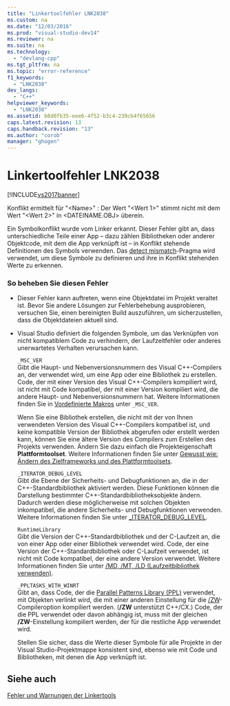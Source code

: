 ```yaml
---
title: "Linkertoolfehler LNK2038"
ms.custom: na
ms.date: "12/03/2016"
ms.prod: "visual-studio-dev14"
ms.reviewer: na
ms.suite: na
ms.technology: 
  - "devlang-cpp"
ms.tgt_pltfrm: na
ms.topic: "error-reference"
f1_keywords: 
  - "LNK2038"
dev_langs: 
  - "C++"
helpviewer_keywords: 
  - "LNK2038"
ms.assetid: b8d0fb35-eee6-4f52-b3c4-239cb4f65656
caps.latest.revision: 13
caps.handback.revision: "13"
ms.author: "corob"
manager: "ghogen"
---
```

# Linkertoolfehler LNK2038
[!INCLUDE[vs2017banner](../../assembler/inline/includes/vs2017banner.md)]

Konflikt ermittelt für "\<Name\>" : Der Wert "\<Wert 1\>" stimmt nicht mit dem Wert "\<Wert 2\>" in \<DATEINAME.OBJ\> überein.  
  
 Ein Symbolkonflikt wurde vom Linker erkannt.  Dieser Fehler gibt an, dass unterschiedliche Teile einer App – dazu zählen Bibliotheken oder anderer Objektcode, mit dem die App verknüpft ist – in Konflikt stehende Definitionen des Symbols verwenden.  Das [detect mismatch](../../preprocessor/detect-mismatch.md)\-Pragma wird verwendet, um diese Symbole zu definieren und ihre in Konflikt stehenden Werte zu erkennen.  
  
### So beheben Sie diesen Fehler  
  
-   Dieser Fehler kann auftreten, wenn eine Objektdatei im Projekt veraltet ist.  Bevor Sie andere Lösungen zur Fehlerbehebung ausprobieren, versuchen Sie, einen bereinigten Build auszuführen, um sicherzustellen, dass die Objektdateien aktuell sind.  
  
-   Visual Studio definiert die folgenden Symbole, um das Verknüpfen von nicht kompatiblem Code zu verhindern, der Laufzeitfehler oder anderes unerwartetes Verhalten verursachen kann.  
  
     `_MSC_VER`  
     Gibt die Haupt\- und Nebenversionsnummern des Visual C\+\+\-Compilers an, der verwendet wird, um eine App oder eine Bibliothek zu erstellen.  Code, der mit einer Version des Visual C\+\+\-Compilers kompiliert wird, ist nicht mit Code kompatibel, der mit einer Version kompiliert wird, die andere Haupt\- und Nebenversionsnummern hat.  Weitere Informationen finden Sie in [Vordefinierte Makros](../../preprocessor/predefined-macros.md) unter `_MSC_VER`.  
  
     Wenn Sie eine Bibliothek erstellen, die nicht mit der von Ihnen verwendeten Version des Visual C\+\+\-Compilers kompatibel ist, und keine kompatible Version der Bibliothek abgerufen oder erstellt werden kann, können Sie eine ältere Version des Compilers zum Erstellen des Projekts verwenden. Ändern Sie dazu einfach die Projekteigenschaft **Plattformtoolset**.  Weitere Informationen finden Sie unter [Gewusst wie: Ändern des Zielframeworks und des Plattformtoolsets](../../build/how-to-modify-the-target-framework-and-platform-toolset.md).  
  
     `_ITERATOR_DEBUG_LEVEL`  
     Gibt die Ebene der Sicherheits\- und Debugfunktionen an, die in der C\+\+\-Standardbibliothek aktiviert werden.  Diese Funktionen können die Darstellung bestimmter C\+\+\-Standardbibliotheksobjekte ändern. Dadurch werden diese möglicherweise mit solchen Objekten inkompatibel, die andere Sicherheits\- und Debugfunktionen verwenden.  Weitere Informationen finden Sie unter [\_ITERATOR\_DEBUG\_LEVEL](../../standard-library/iterator-debug-level.md).  
  
     `RuntimeLibrary`  
     Gibt die Version der C\+\+\-Standardbibliothek und der C\-Laufzeit an, die von einer App oder einer Bibliothek verwendet wird.  Code, der eine Version der C\+\+\-Standardbibliothek oder C\-Laufzeit verwendet, ist nicht mit Code kompatibel, der eine andere Version verwendet.  Weitere Informationen finden Sie unter [\/MD, \/MT, \/LD \(Laufzeitbibliothek verwenden\)](../../build/reference/md-mt-ld-use-run-time-library.md).  
  
     `_PPLTASKS_WITH_WINRT`  
     Gibt an, dass Code, der die [Parallel Patterns Library \(PPL\)](../../parallel/concrt/parallel-patterns-library-ppl.md) verwendet, mit Objekten verlinkt wird, die mit einer anderen Einstellung für die [\/ZW](../../build/reference/zw-windows-runtime-compilation.md)\-Compileroption kompiliert werden. \(**\/ZW** unterstützt C\+\+\/CX.\) Code, der die PPL verwendet oder davon abhängig ist, muss mit der gleichen **\/ZW**\-Einstellung kompiliert werden, der für die restliche App verwendet wird.  
  
     Stellen Sie sicher, dass die Werte dieser Symbole für alle Projekte in der Visual Studio\-Projektmappe konsistent sind, ebenso wie mit Code und Bibliotheken, mit denen die App verknüpft ist.  
  
## Siehe auch  
 [Fehler und Warnungen der Linkertools](../../error-messages/tool-errors/linker-tools-errors-and-warnings.md)